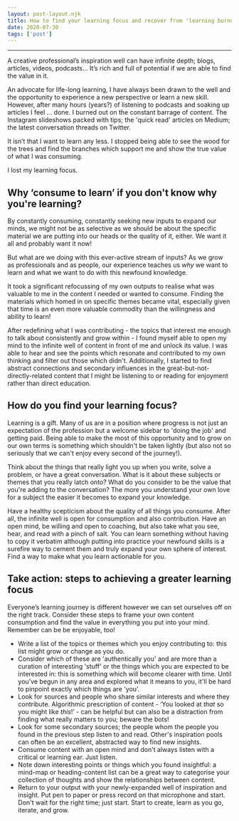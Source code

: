 ```yaml
---
layout: post-layout.njk 
title: How to find your learning focus and recover from 'learning burnout’
date: 2020-07-30
tags: ['post']
---
```


*****

<!-- Excerpt Start -->
A creative professional’s inspiration well can have infinite depth; blogs, articles, videos, podcasts… It’s rich and full of potential if we are able to find the value in it.<!-- Excerpt End -->

An advocate for life-long learning, I have always been drawn to the well and the opportunity to experience a new perspective or learn a new skill. However, after many hours (years?) of listening to podcasts and soaking up articles I feel ... done. I burned out on the constant barrage of content. The Instagram slideshows packed with tips; the 'quick read' articles on Medium; the latest conversation threads on Twitter.

It isn’t that I want to learn any less. I stopped being able to see the wood for the trees and find the branches which support me and show the true value of what I was consuming.

I lost my learning focus.

## Why ‘consume to learn’ if you don't know why you're learning?

By constantly consuming, constantly seeking new inputs to expand our minds, we might not be as selective as we should be about the specific material we are putting into our heads or the quality of it, either. We want it all and probably want it now!

But what are we *doing* with this ever-active stream of inputs? As we grow as professionals and as people, our experience teaches us *why* we want to learn and what we want to do with this newfound knowledge.

It took a significant refocussing of my own outputs to realise what was valuable to me in the content I needed or wanted to consume. Finding the materials which homed in on specific themes became vital, especially given that time is an even more valuable commodity than the willingness and ability to learn!

After redefining what I was contributing - the topics that interest me enough to talk about consistently and grow within - I found myself able to open my mind to the infinite well of content in front of me and unlock its value. I was able to hear and see the points which resonate and contributed to my own thinking and filter out those which didn't. Additionally, I started to find abstract connections and secondary influences in the great-but-not-directly-related content that I might be listening to or reading for enjoyment rather than direct education.

## How do you find your learning focus?

Learning is a gift. Many of us are in a position where progress is not just an expectation of the profession but a welcome sidebar to 'doing the job' and getting paid. Being able to make the most of this opportunity and to grow on our own terms is something which shouldn't be taken lightly (but also not so seriously that we can't enjoy every second of the journey!).

Think about the things that really light you up when you write, solve a problem, or have a great conversation. What is it about these subjects or themes that you really latch onto? What do you consider to be the value that you're adding to the conversation? The more you understand your own love for a subject the easier it becomes to expand your knowledge.

Have a healthy scepticism about the quality of all things you consume. After all, the infinite well is open for consumption and also contribution. Have an open mind, be willing and open to coaching, but also take what you see, hear, and read with a pinch of salt. You can learn something without having to copy it verbatim although putting into practice your newfound skills is a surefire way to cement them and truly expand your own sphere of interest. Find a way to make what you learn actionable for you.

## Take action: steps to achieving a greater learning focus

Everyone’s learning journey is different however we can set ourselves off on the right track. Consider these steps to frame your own content consumption and find the value in everything you put into your mind. Remember can be be enjoyable, too!

* Write a list of the topics or themes which you enjoy contributing to: this list might grow or change as you do.
* Consider which of these are 'authentically you' and are more than a curation of interesting 'stuff' or the things which you are expected to be interested in: this is something which will become clearer with time. Until you've begun in any area and explored what it means to you, it'll be hard to pinpoint exactly which things are 'you’.
* Look for sources and people who share similar interests and where they contribute. Algorithmic prescription of content - ‘You looked at *that* so you might like *this*!’ - can be helpful but can also be a distraction from finding what really matters to you; beware the bots!
* Look for some secondary sources; the people whom the people you found in the previous step listen to and read. Other's inspiration pools can often be an excellent, abstracted way to find new insights.
* Consume content with an open mind and don't always listen with a critical or learning ear. Just listen.
* Note down interesting points or things which you found insightful: a mind-map or heading-content list can be a great way to categorise your collection of thoughts and show the relationships between content.
* Return to your output with your newly-expanded well of inspiration and insight. Put pen to paper or press record on that microphone and start. Don't wait for the right time; just start. Start to create, learn as you go, iterate, and grow.